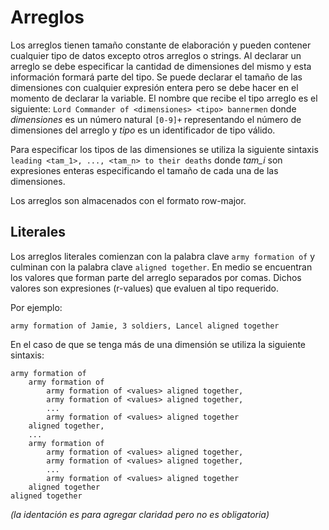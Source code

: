# Arreglos

Los arreglos tienen tamaño constante de elaboración
y pueden contener cualquier tipo de datos excepto
otros arreglos o strings. Al declarar un arreglo
se debe especificar la cantidad de dimensiones
del mismo y esta información formará parte del tipo.
Se puede declarar el tamaño de las dimensiones
con cualquier expresión entera pero se debe
hacer en el momento de declarar la variable.
El nombre que recibe el tipo arreglo es el
siguiente: `Lord Commander of <dimensiones> <tipo> bannermen`
donde *dimensiones* es un número natural `[0-9]+`
representando el número de dimensiones del arreglo y
*tipo* es un identificador de tipo válido.

Para especificar los tipos de las dimensiones se utiliza
la siguiente sintaxis
`leading <tam_1>, ..., <tam_n> to their deaths`
donde *tam_i* son expresiones enteras especificando el
tamaño de cada una de las dimensiones.

Los arreglos son almacenados con el formato row-major.

## Literales

Los arreglos literales comienzan con la palabra clave
`army formation of` y culminan con la palabra clave
`aligned together`. En medio se encuentran los valores
que forman parte del arreglo separados por comas.
Dichos valores son expresiones (r-values) que evaluen al tipo
requerido.

Por ejemplo:
```
army formation of Jamie, 3 soldiers, Lancel aligned together
```

En el caso de que se tenga más de una dimensión se utiliza la
siguiente sintaxis:
```
army formation of
    army formation of
        army formation of <values> aligned together,
        army formation of <values> aligned together,
        ...
        army formation of <values> aligned together
    aligned together,
    ...
    army formation of
        army formation of <values> aligned together,
        army formation of <values> aligned together,
        ...
        army formation of <values> aligned together
    aligned together
aligned together
```

*(la identación es para agregar claridad pero no es
obligatoria)*
